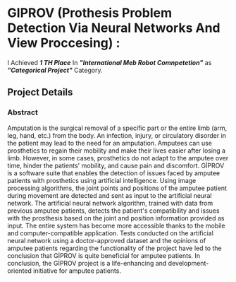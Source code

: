# GIPROV (Prothesis Problem Detection Via Neural Networks And View Proccesing) : 

I Achieved ***1 TH Place*** In ***"International Meb Robot Comnpetetion"*** as ***"Categorical Project"*** Category.

## Project Details

### Abstract

Amputation is the surgical removal of a specific part or the entire limb (arm, leg, hand, etc.) from the body. An infection, injury, or circulatory disorder in the patient may lead to the need for an amputation. Amputees can use prosthetics to regain their mobility and make their lives easier after losing a limb. However, in some cases, prosthetics do not adapt to the amputee over time, hinder the patients' mobility, and cause pain and discomfort. GİPROV is a software suite that enables the detection of issues faced by amputee patients with prosthetics using artificial intelligence. Using image processing algorithms, the joint points and positions of the amputee patient during movement are detected and sent as input to the artificial neural network. The artificial neural network algorithm, trained with data from previous amputee patients, detects the patient's compatibility and issues with the prosthesis based on the joint and position information provided as input. The entire system has become more accessible thanks to the mobile and computer-compatible application. Tests conducted on the artificial neural network using a doctor-approved dataset and the opinions of amputee patients regarding the functionality of the project have led to the conclusion that GİPROV is quite beneficial for amputee patients. In conclusion, the GİPROV project is a life-enhancing and development-oriented initiative for amputee patients.
